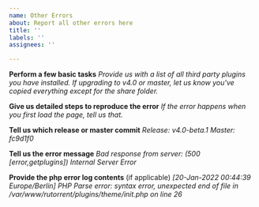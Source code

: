 ```yaml
---
name: Other Errors
about: Report all other errors here
title: ''
labels: ''
assignees: ''

---
```


**Perform a few basic tasks**
*Provide us with a list of all third party plugins you have installed.*
*If upgrading to v4.0 or master, let us know you've copied everything except for the share folder.*

**Give us detailed steps to reproduce the error**
*If the error happens when you first load the page, tell us that.*

**Tell us which release or master commit**
*Release: v4.0-beta.1*
*Master: fc9d1f0*

**Tell us the error message**
*Bad response from server: (500 [error,getplugins]) Internal Server Error*

**Provide the php error log contents** (if applicable)
*[20-Jan-2022 00:44:39 Europe/Berlin] PHP Parse error:  syntax error, unexpected end of file in /var/www/rutorrent/plugins/theme/init.php on line 26*
